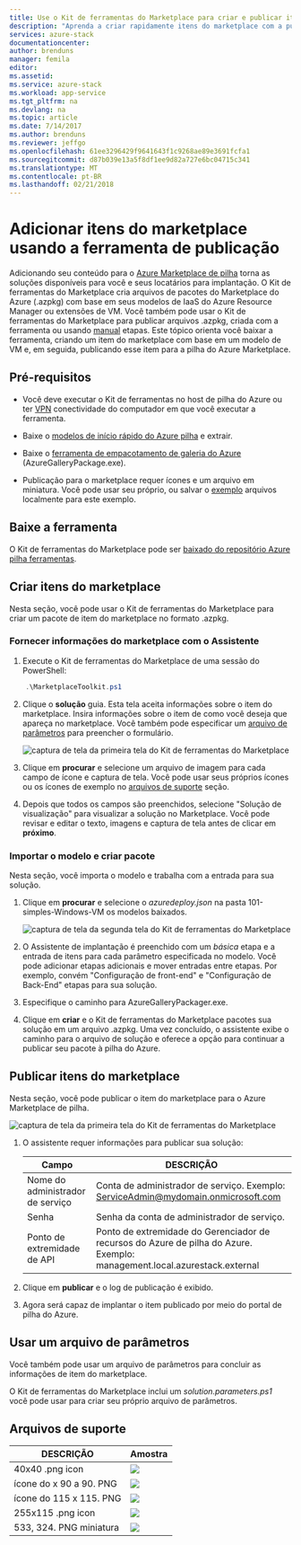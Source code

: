 ```yaml
---
title: Use o Kit de ferramentas do Marketplace para criar e publicar itens do marketplace | Microsoft Docs
description: "Aprenda a criar rapidamente itens do marketplace com a publicação do Kit de ferramentas"
services: azure-stack
documentationcenter: 
author: brenduns
manager: femila
editor: 
ms.assetid: 
ms.service: azure-stack
ms.workload: app-service
ms.tgt_pltfrm: na
ms.devlang: na
ms.topic: article
ms.date: 7/14/2017
ms.author: brenduns
ms.reviewer: jeffgo
ms.openlocfilehash: 61ee3296429f9641643f1c9268ae89e3691fcfa1
ms.sourcegitcommit: d87b039e13a5f8df1ee9d82a727e6bc04715c341
ms.translationtype: MT
ms.contentlocale: pt-BR
ms.lasthandoff: 02/21/2018
---
```

#  <a name="add-marketplace-items-using-publishing-tool"></a>Adicionar itens do marketplace usando a ferramenta de publicação
Adicionando seu conteúdo para o [Azure Marketplace de pilha](azure-stack-marketplace.md) torna as soluções disponíveis para você e seus locatários para implantação.  O Kit de ferramentas do Marketplace cria arquivos de pacotes do Marketplace do Azure (.azpkg) com base em seus modelos de IaaS do Azure Resource Manager ou extensões de VM.  Você também pode usar o Kit de ferramentas do Marketplace para publicar arquivos .azpkg, criada com a ferramenta ou usando [manual](azure-stack-create-and-publish-marketplace-item.md) etapas.  Este tópico orienta você baixar a ferramenta, criando um item do marketplace com base em um modelo de VM e, em seguida, publicando esse item para a pilha do Azure Marketplace.     


## <a name="prerequisites"></a>Pré-requisitos
 - Você deve executar o Kit de ferramentas no host de pilha do Azure ou ter [VPN](azure-stack-connect-azure-stack.md#connect-to-azure-stack-with-vpn) conectividade do computador em que você executar a ferramenta.

 - Baixe o [modelos de início rápido do Azure pilha](https://github.com/Azure/AzureStack-QuickStart-Templates/archive/master.zip) e extrair.

 - Baixe o [ferramenta de empacotamento de galeria do Azure](http://aka.ms/azurestackmarketplaceitem) (AzureGalleryPackage.exe). 

 - Publicação para o marketplace requer ícones e um arquivo em miniatura.  Você pode usar seu próprio, ou salvar o [exemplo](azure-stack-marketplace-publisher.md#support-files) arquivos localmente para este exemplo.

## <a name="download-the-tool"></a>Baixe a ferramenta
O Kit de ferramentas do Marketplace pode ser [baixado do repositório Azure pilha ferramentas](azure-stack-powershell-download.md).


##  <a name="create-marketplace-items"></a>Criar itens do marketplace
Nesta seção, você pode usar o Kit de ferramentas do Marketplace para criar um pacote de item do marketplace no formato .azpkg.  

### <a name="provide-marketplace-information-with-wizard"></a>Fornecer informações do marketplace com o Assistente
1. Execute o Kit de ferramentas do Marketplace de uma sessão do PowerShell:
```PowerShell
    .\MarketplaceToolkit.ps1
```

2. Clique o **solução** guia.  Esta tela aceita informações sobre o item do marketplace. Insira informações sobre o item de como você deseja que apareça no marketplace.  Você também pode especificar um [arquivo de parâmetros](azure-stack-marketplace-publisher.md#use-a-parameters-file) para preencher o formulário.  
    
    ![captura de tela da primeira tela do Kit de ferramentas do Marketplace](./media/azure-stack-marketplace-publisher/image7.png)
3. Clique em **procurar** e selecione um arquivo de imagem para cada campo de ícone e captura de tela.  Você pode usar seus próprios ícones ou os ícones de exemplo no [arquivos de suporte](azure-stack-marketplace-publisher.md#support-files) seção.
4. Depois que todos os campos são preenchidos, selecione "Solução de visualização" para visualizar a solução no Marketplace.  Você pode revisar e editar o texto, imagens e captura de tela antes de clicar em **próximo**.  

### <a name="import-template-and-create-package"></a>Importar o modelo e criar pacote
Nesta seção, você importa o modelo e trabalha com a entrada para sua solução.

1.  Clique em **procurar** e selecione o *azuredeploy.json* na pasta 101-simples-Windows-VM os modelos baixados.

    ![captura de tela da segunda tela do Kit de ferramentas do Marketplace](./media/azure-stack-marketplace-publisher/image8.png)
2.  O Assistente de implantação é preenchido com um *básica* etapa e a entrada de itens para cada parâmetro especificada no modelo.  Você pode adicionar etapas adicionais e mover entradas entre etapas.  Por exemplo, convém "Configuração de front-end" e "Configuração de Back-End" etapas para sua solução.
3.  Especifique o caminho para AzureGalleryPackager.exe.  
4.  Clique em **criar** e o Kit de ferramentas do Marketplace pacotes sua solução em um arquivo .azpkg.  Uma vez concluído, o assistente exibe o caminho para o arquivo de solução e oferece a opção para continuar a publicar seu pacote à pilha do Azure.


## <a name="publish-marketplace-items"></a>Publicar itens do marketplace
Nesta seção, você pode publicar o item do marketplace para o Azure Marketplace de pilha.

![captura de tela da primeira tela do Kit de ferramentas do Marketplace](./media/azure-stack-marketplace-publisher/image9.png)

1.  O assistente requer informações para publicar sua solução:
    
    |Campo|DESCRIÇÃO|
    |-----|-----|
    | Nome do administrador de serviço | Conta de administrador de serviço.  Exemplo: ServiceAdmin@mydomain.onmicrosoft.com |
    | Senha | Senha da conta de administrador de serviço. |
    | Ponto de extremidade de API | Ponto de extremidade do Gerenciador de recursos do Azure de pilha do Azure.  Exemplo: management.local.azurestack.external |
2.  Clique em **publicar** e o log de publicação é exibido.
3.  Agora será capaz de implantar o item publicado por meio do portal de pilha do Azure.


## <a name="use-a-parameters-file"></a>Usar um arquivo de parâmetros
Você também pode usar um arquivo de parâmetros para concluir as informações de item do marketplace.  

O Kit de ferramentas do Marketplace inclui um *solution.parameters.ps1* você pode usar para criar seu próprio arquivo de parâmetros.


## <a name="support-files"></a>Arquivos de suporte
| DESCRIÇÃO | Amostra |
| ----- | ----- |
| 40x40 .png icon | ![](./media/azure-stack-marketplace-publisher/image1.png) |
| ícone do x 90 a 90. PNG | ![](./media/azure-stack-marketplace-publisher/image2.png) |
| ícone do 115 x 115. PNG | ![](./media/azure-stack-marketplace-publisher/image3.png) |
| 255x115 .png icon | ![](./media/azure-stack-marketplace-publisher/image4.png) |
| 533, 324. PNG miniatura | ![](./media/azure-stack-marketplace-publisher/image5.png) |


